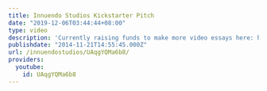 ```yaml
---
title: Innuendo Studios Kickstarter Pitch
date: "2019-12-06T03:44:44+08:00"
type: video
description: 'Currently raising funds to make more video essays here: http://kck.st/1Hqgnvk'
publishdate: "2014-11-21T14:55:45.000Z"
url: /innuendostudios/UAqgYQMa6b8/
providers:
  youtube:
    id: UAqgYQMa6b8
---
```

